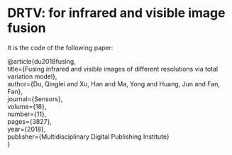 # DRTV: for infrared and visible image fusion

It is the code of the following paper:

@article{du2018fusing,<br>
  title={Fusing infrared and visible images of different resolutions via total variation model},<br>
  author={Du, Qinglei and Xu, Han and Ma, Yong and Huang, Jun and Fan, Fan},<br>
  journal={Sensors},<br>
  volume={18},<br>
  number={11},<br>
  pages={3827},<br>
  year={2018},<br>
  publisher={Multidisciplinary Digital Publishing Institute}<br>
}
